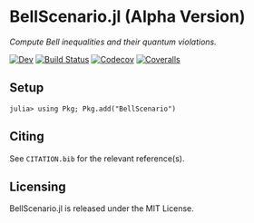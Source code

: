 # BellScenario.jl (Alpha Version)

*Compute Bell inequalities and their quantum violations.*

[![Dev](https://img.shields.io/badge/docs-latest-blue.svg)](https://ChitambarLab.github.io/BellScenario.jl/dev)
[![Build Status](https://travis-ci.com/ChitambarLab/BellScenario.jl.svg?branch=master)](https://travis-ci.com/ChitambarLab/BellScenario.jl)
[![Codecov](https://codecov.io/gh/ChitambarLab/BellScenario.jl/branch/master/graph/badge.svg)](https://codecov.io/gh/ChitambarLab/BellScenario.jl)
[![Coveralls](https://coveralls.io/repos/github/ChitambarLab/BellScenario.jl/badge.svg?branch=master)](https://coveralls.io/github/ChitambarLab/BellScenario.jl?branch=master)

## Setup

```
julia> using Pkg; Pkg.add("BellScenario")
```

## Citing

See `CITATION.bib` for the relevant reference(s).

## Licensing

BellScenario.jl is released under the MIT License.
